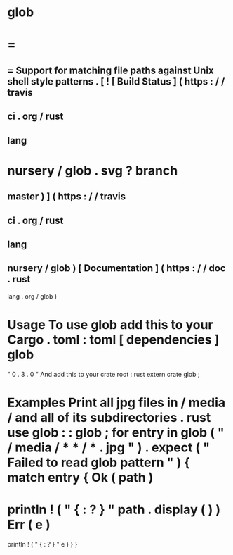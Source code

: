 glob
=
=
=
=
Support
for
matching
file
paths
against
Unix
shell
style
patterns
.
[
!
[
Build
Status
]
(
https
:
/
/
travis
-
ci
.
org
/
rust
-
lang
-
nursery
/
glob
.
svg
?
branch
=
master
)
]
(
https
:
/
/
travis
-
ci
.
org
/
rust
-
lang
-
nursery
/
glob
)
[
Documentation
]
(
https
:
/
/
doc
.
rust
-
lang
.
org
/
glob
)
#
#
Usage
To
use
glob
add
this
to
your
Cargo
.
toml
:
toml
[
dependencies
]
glob
=
"
0
.
3
.
0
"
And
add
this
to
your
crate
root
:
rust
extern
crate
glob
;
#
#
Examples
Print
all
jpg
files
in
/
media
/
and
all
of
its
subdirectories
.
rust
use
glob
:
:
glob
;
for
entry
in
glob
(
"
/
media
/
*
*
/
*
.
jpg
"
)
.
expect
(
"
Failed
to
read
glob
pattern
"
)
{
match
entry
{
Ok
(
path
)
=
>
println
!
(
"
{
:
?
}
"
path
.
display
(
)
)
Err
(
e
)
=
>
println
!
(
"
{
:
?
}
"
e
)
}
}
